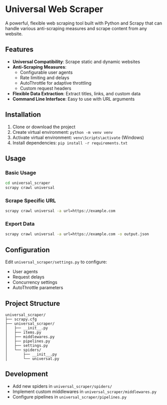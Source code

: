 # Universal Web Scraper

A powerful, flexible web scraping tool built with Python and Scrapy that can handle various anti-scraping measures and scrape content from any website.

## Features

- **Universal Compatibility**: Scrape static and dynamic websites
- **Anti-Scraping Measures**:
  - Configurable user agents
  - Rate limiting and delays
  - AutoThrottle for adaptive throttling
  - Custom request headers
- **Flexible Data Extraction**: Extract titles, links, and custom data
- **Command Line Interface**: Easy to use with URL arguments

## Installation

1. Clone or download the project
2. Create virtual environment: `python -m venv venv`
3. Activate virtual environment: `venv\Scripts\activate` (Windows)
4. Install dependencies: `pip install -r requirements.txt`

## Usage

### Basic Usage
```bash
cd universal_scraper
scrapy crawl universal
```

### Scrape Specific URL
```bash
scrapy crawl universal -a url=https://example.com
```

### Export Data
```bash
scrapy crawl universal -a url=https://example.com -o output.json
```

## Configuration

Edit `universal_scraper/settings.py` to configure:
- User agents
- Request delays
- Concurrency settings
- AutoThrottle parameters

## Project Structure

```
universal_scraper/
├── scrapy.cfg
├── universal_scraper/
│   ├── __init__.py
│   ├── items.py
│   ├── middlewares.py
│   ├── pipelines.py
│   ├── settings.py
│   └── spiders/
│       ├── __init__.py
│       └── universal.py
```

## Development

- Add new spiders in `universal_scraper/spiders/`
- Implement custom middlewares in `universal_scraper/middlewares.py`
- Configure pipelines in `universal_scraper/pipelines.py`


